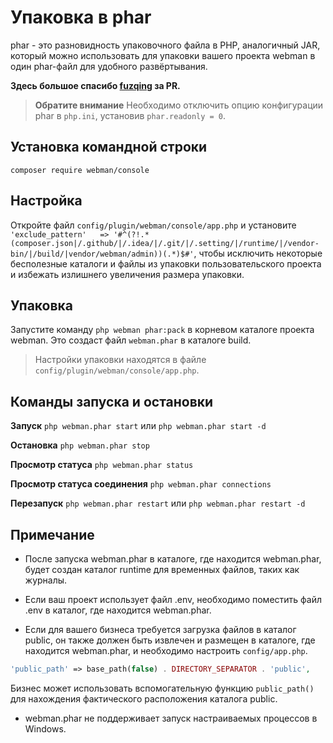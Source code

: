 # Упаковка в phar

phar - это разновидность упаковочного файла в PHP, аналогичный JAR, который можно использовать для упаковки вашего проекта webman в один phar-файл для удобного развёртывания.

**Здесь большое спасибо [fuzqing](https://github.com/fuzqing) за PR.**

> **Обратите внимание**
> Необходимо отключить опцию конфигурации phar в `php.ini`, установив `phar.readonly = 0`.

## Установка командной строки
`composer require webman/console`

## Настройка
Откройте файл `config/plugin/webman/console/app.php` и установите `'exclude_pattern'   => '#^(?!.*(composer.json|/.github/|/.idea/|/.git/|/.setting/|/runtime/|/vendor-bin/|/build/|vendor/webman/admin))(.*)$#'`, чтобы исключить некоторые бесполезные каталоги и файлы из упаковки пользовательского проекта и избежать излишнего увеличения размера упаковки.

## Упаковка
Запустите команду `php webman phar:pack` в корневом каталоге проекта webman.
Это создаст файл `webman.phar` в каталоге build.

> Настройки упаковки находятся в файле `config/plugin/webman/console/app.php`.

## Команды запуска и остановки
**Запуск**
`php webman.phar start` или `php webman.phar start -d`

**Остановка**
`php webman.phar stop`

**Просмотр статуса**
`php webman.phar status`

**Просмотр статуса соединения**
`php webman.phar connections`

**Перезапуск**
`php webman.phar restart` или `php webman.phar restart -d`

## Примечание
* После запуска webman.phar в каталоге, где находится webman.phar, будет создан каталог runtime для временных файлов, таких как журналы.

* Если ваш проект использует файл .env, необходимо поместить файл .env в каталог, где находится webman.phar.

* Если для вашего бизнеса требуется загрузка файлов в каталог public, он также должен быть извлечен и размещен в каталоге, где находится webman.phar, и необходимо настроить `config/app.php`.
```php
'public_path' => base_path(false) . DIRECTORY_SEPARATOR . 'public',
```
Бизнес может использовать вспомогательную функцию `public_path()` для нахождения фактического расположения каталога public.

* webman.phar не поддерживает запуск настраиваемых процессов в Windows.
